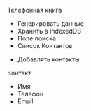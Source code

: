 Телефонная книга

- Генерировать данные
- Хранить в IndexedDB
- Поле поиска
- Список Контактов

* Добавлять контакты

Контакт

- Имя
- Телефон
- Email
